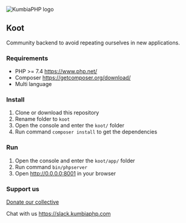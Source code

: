 ![KumbiaPHP logo](https://rawgit.com/kumbiaphp/kumbiaphp/master/default/public/img/kumbiaphp.svg)

## Koot

Community backend to avoid repeating ourselves in new applications.

### Requirements

* PHP >= 7.4 <https://www.php.net/>
* Composer <https://getcomposer.org/download/>
* Multi language

### Install

1. Clone or download this repository
2. Rename folder to `koot`
3. Open the console and enter the `koot/` folder
4. Run command `composer install` to get the dependencies

### Run

1. Open the console and enter the `koot/app/` folder
2. Run command `bin/phpserver`
3. Open http://0.0.0.0:8001 in your browser

### Support us 

[Donate our collective](https://opencollective.com/kumbiaphp)

Chat with us
<https://slack.kumbiaphp.com>

